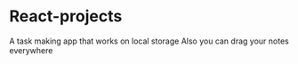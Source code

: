﻿# React-projects
A task making app that works on local storage
Also you can drag your notes everywhere
